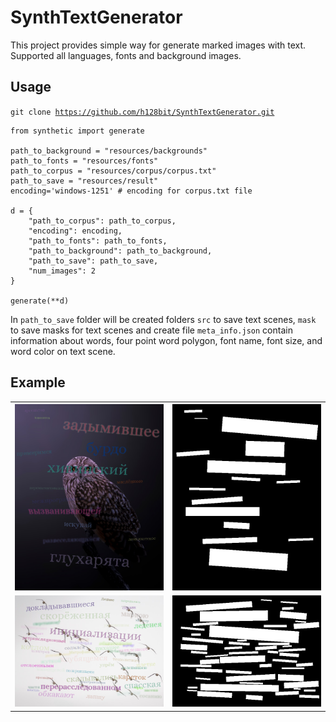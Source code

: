 # SynthTextGenerator
This project provides simple way for generate marked images with text. Supported all languages, fonts and background images.

## Usage
<code>git clone https://github.com/h128bit/SynthTextGenerator.git</code>

~~~
from synthetic import generate

path_to_background = "resources/backgrounds"
path_to_fonts = "resources/fonts"
path_to_corpus = "resources/corpus/corpus.txt"
path_to_save = "resources/result"
encoding='windows-1251' # encoding for corpus.txt file

d = {
    "path_to_corpus": path_to_corpus,
    "encoding": encoding,
    "path_to_fonts": path_to_fonts,
    "path_to_background": path_to_background,
    "path_to_save": path_to_save,
    "num_images": 2
}

generate(**d)

~~~

In <code>path_to_save</code> folder will be created folders <code>src</code> to save text scenes, <code>mask</code> to save masks for text scenes 
and create file <code>meta_info.json</code> contain information about words, four point word polygon, font name, font size, and word color on text scene.

## Example

<table>
  <tr>
    <th><img src="example_result/src/1.png" alt="drawing" width="500"/></th>
    <th><img src="example_result/mask/mask_1.png" alt="drawing" width="500"/></th>
  </tr>
  <tr>
    <td><img src="example_result/src/0.png" alt="drawing" width="500"/></td>
    <td><img src="example_result/mask/mask_0.png" alt="drawing" width="500"/></td>
  </tr>
</table>



